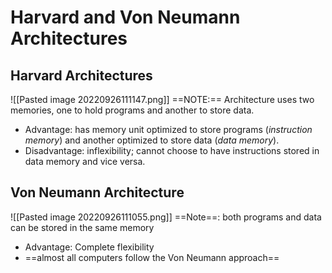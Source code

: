 # Harvard and Von Neumann Architectures
## Harvard Architectures
![[Pasted image 20220926111147.png]]
==NOTE:== Architecture uses two memories, one to hold programs and another to store data.
- Advantage: has memory unit optimized to store programs (*instruction memory*) and another optimized to store data (*data memory*).
- Disadvantage: inflexibility; cannot choose to have instructions stored in data memory and vice versa.

## Von Neumann Architecture
![[Pasted image 20220926111055.png]]
==Note==: both programs and data can be stored in the same memory
- Advantage: Complete flexibility
- ==almost all computers follow the Von Neumann approach==
